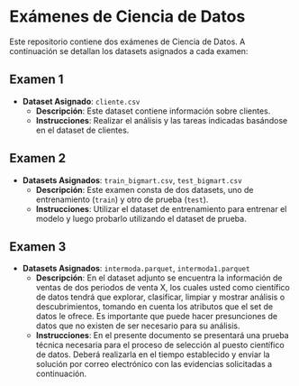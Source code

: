 # Exámenes de Ciencia de Datos

Este repositorio contiene dos exámenes de Ciencia de Datos. A continuación se detallan los datasets asignados a cada examen:

## Examen 1

- **Dataset Asignado**: `cliente.csv`
  - **Descripción**: Este dataset contiene información sobre clientes.
  - **Instrucciones**: Realizar el análisis y las tareas indicadas basándose en el dataset de clientes.

## Examen 2

- **Datasets Asignados**: `train_bigmart.csv`, `test_bigmart.csv`
  - **Descripción**: Este examen consta de dos datasets, uno de entrenamiento (`train`) y otro de prueba (`test`).
  - **Instrucciones**: Utilizar el dataset de entrenamiento para entrenar el modelo y luego probarlo utilizando el dataset de prueba.

## Examen 3

- **Datasets Asignados**: `intermoda.parquet`, `intermoda1.parquet`
  - **Descripción**: En el dataset adjunto se encuentra la información de ventas de dos periodos de venta X, los cuales usted como científico de datos tendrá que explorar, clasificar, limpiar y mostrar análisis o descubrimientos, tomando en cuenta los atributos que el set de datos le ofrece. Es importante que puede hacer presunciones de datos que no existen de ser necesario para su análisis.
  - **Instrucciones**: En el presente documento se presentará una prueba técnica necesaria para el proceso de selección al puesto científico de datos. Deberá realizarla en el tiempo establecido y enviar la solución por correo electrónico con las evidencias solicitadas a continuación.
